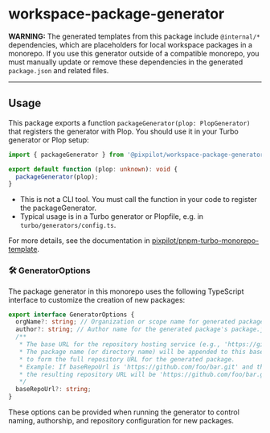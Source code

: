 # workspace-package-generator

**WARNING:** The generated templates from this package include `@internal/*` dependencies, which are placeholders for local workspace packages in a monorepo. If you use this generator outside of a compatible monorepo, you must manually update or remove these dependencies in the generated `package.json` and related files.

---

## Usage

This package exports a function `packageGenerator(plop: PlopGenerator)` that registers the generator with Plop. You should use it in your Turbo generator or Plop setup:

```typescript
import { packageGenerator } from '@pixpilot/workspace-package-generator';

export default function (plop: unknown): void {
  packageGenerator(plop);
}
```

- This is not a CLI tool. You must call the function in your code to register the packageGenerator.
- Typical usage is in a Turbo generator or Plopfile, e.g. in `turbo/generators/config.ts`.

For more details, see the documentation in [pixpilot/pnpm-turbo-monorepo-template](https://github.com/pixpilot/pnpm-turbo-monorepo-template).

### 🛠️ GeneratorOptions

The package generator in this monorepo uses the following TypeScript interface to customize the creation of new packages:

```typescript
export interface GeneratorOptions {
  orgName?: string; // Organization or scope name for generated packages (e.g., "@your-org")
  author?: string; // Author name for the generated package's package.json
  /**
   * The base URL for the repository hosting service (e.g., 'https://github.com/foo/bar.git').
   * The package name (or directory name) will be appended to this base URL, followed by '.git',
   * to form the full repository URL for the generated package.
   * Example: If baseRepoUrl is 'https://github.com/foo/bar.git' and the package name is 'my-lib',
   * the resulting repository URL will be 'https://github.com/foo/bar.gitmy-lib.git'.
   */
  baseRepoUrl?: string;
}
```

These options can be provided when running the generator to control naming, authorship, and repository configuration for new packages.
